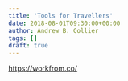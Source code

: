 ```yaml
---
title: 'Tools for Travellers'
date: 2018-08-01T09:30:00+00:00
author: Andrew B. Collier
tags: []
draft: true
---
```


https://workfrom.co/
